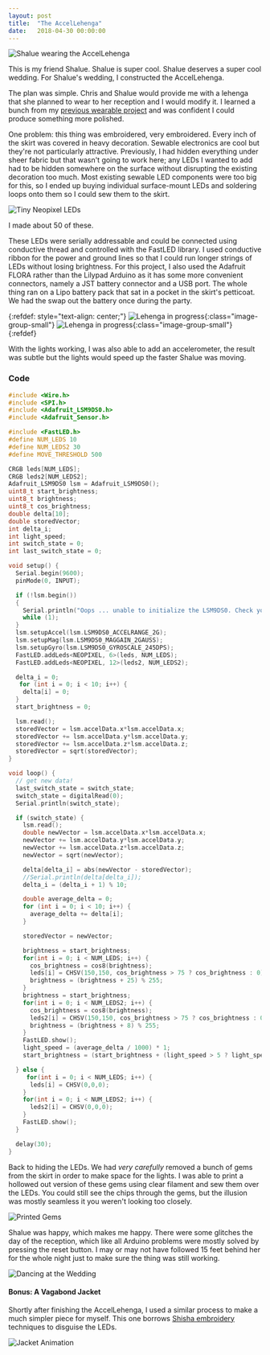 ```yaml
---
layout: post
title:  "The AccelLehenga"
date:   2018-04-30 00:00:00
---
```


![Shalue wearing the AccelLehenga](/assets/20180430/shalue.jpg)

This is my friend Shalue. Shalue is super cool. Shalue deserves a super cool wedding. For Shalue's wedding, I constructed the AccelLehenga.

The plan was simple. Chris and Shalue would provide me with a lehenga that she planned to wear to her reception and I would modify it. I learned a bunch from my [previous wearable project]({{site.url}}/2016/03/13/a-dress.html) and was confident I could produce something more polished.

<!--more-->

One problem: this thing was embroidered, very embroidered. Every inch of the skirt was covered in heavy decoration. Sewable electronics are cool but they're not particularly attractive. Previously, I had hidden everything under sheer fabric but that wasn't going to work here; any LEDs I wanted to add had to be hidden somewhere on the surface without disrupting the existing decoration too much. Most existing sewable LED components were too big for this, so I ended up buying individual surface-mount LEDs and soldering loops onto them so I could sew them to the skirt.

![Tiny Neopixel LEDs](/assets/20180430/soldered_leds.jpg)

I made about 50 of these.

These LEDs were serially addressable and could be connected using conductive thread and controlled with the FastLED library. I used conductive ribbon for the power and ground lines so that I could run longer strings of LEDs without losing brightness. For this project, I also used the Adafruit FLORA rather than the Lilypad Arduino as it has some more convenient connectors, namely a JST battery connector and a USB port. The whole thing ran on a Lipo battery pack that sat in a pocket in the skirt's petticoat. We had the swap out the battery once during the party.

{:refdef: style="text-align: center;"}
![Lehenga in progress](/assets/20180430/lehenga_skirt.jpg){:class="image-group-small"}
![Lehenga in progress](/assets/20180430/skirt_animation.gif){:class="image-group-small"}
{:refdef}


With the lights working, I was also able to add an accelerometer, the result was subtle but the lights would speed up the faster Shalue was moving.

### Code
```c
#include <Wire.h>
#include <SPI.h>
#include <Adafruit_LSM9DS0.h>
#include <Adafruit_Sensor.h>

#include <FastLED.h>
#define NUM_LEDS 10
#define NUM_LEDS2 30
#define MOVE_THRESHOLD 500

CRGB leds[NUM_LEDS];
CRGB leds2[NUM_LEDS2];
Adafruit_LSM9DS0 lsm = Adafruit_LSM9DS0();
uint8_t start_brightness;
uint8_t brightness;
uint8_t cos_brightness;
double delta[10];
double storedVector;
int delta_i;
int light_speed;
int switch_state = 0;
int last_switch_state = 0;

void setup() {
  Serial.begin(9600);
  pinMode(0, INPUT);

  if (!lsm.begin())
  {
    Serial.println("Oops ... unable to initialize the LSM9DS0. Check your wiring!");
    while (1);
  }
  lsm.setupAccel(lsm.LSM9DS0_ACCELRANGE_2G);
  lsm.setupMag(lsm.LSM9DS0_MAGGAIN_2GAUSS);
  lsm.setupGyro(lsm.LSM9DS0_GYROSCALE_245DPS);
  FastLED.addLeds<NEOPIXEL, 6>(leds, NUM_LEDS);
  FastLED.addLeds<NEOPIXEL, 12>(leds2, NUM_LEDS2);

  delta_i = 0;
   for (int i = 0; i < 10; i++) {
    delta[i] = 0;
  }
  start_brightness = 0;

  lsm.read();
  storedVector = lsm.accelData.x*lsm.accelData.x;
  storedVector += lsm.accelData.y*lsm.accelData.y;
  storedVector += lsm.accelData.z*lsm.accelData.z;
  storedVector = sqrt(storedVector);
}

void loop() {
  // get new data!
  last_switch_state = switch_state;
  switch_state = digitalRead(0);
  Serial.println(switch_state);

  if (switch_state) {
    lsm.read();
    double newVector = lsm.accelData.x*lsm.accelData.x;
    newVector += lsm.accelData.y*lsm.accelData.y;
    newVector += lsm.accelData.z*lsm.accelData.z;
    newVector = sqrt(newVector);

    delta[delta_i] = abs(newVector - storedVector);
    //Serial.println(delta[delta_i]);
    delta_i = (delta_i + 1) % 10;

    double average_delta = 0;
    for (int i = 0; i < 10; i++) {
      average_delta += delta[i];
    }

    storedVector = newVector;

    brightness = start_brightness;
    for(int i = 0; i < NUM_LEDS; i++) {
      cos_brightness = cos8(brightness);
      leds[i] = CHSV(150,150, cos_brightness > 75 ? cos_brightness : 0);
      brightness = (brightness + 25) % 255;
    }
    brightness = start_brightness;
    for(int i = 0; i < NUM_LEDS2; i++) {
      cos_brightness = cos8(brightness);
      leds2[i] = CHSV(150,150, cos_brightness > 75 ? cos_brightness : 0);
      brightness = (brightness + 8) % 255;
    }
    FastLED.show();
    light_speed = (average_delta / 1000) * 1;
    start_brightness = (start_brightness + (light_speed > 5 ? light_speed : 5)) % 255;

  } else {
     for(int i = 0; i < NUM_LEDS; i++) {
      leds[i] = CHSV(0,0,0);
    }
    for(int i = 0; i < NUM_LEDS2; i++) {
      leds2[i] = CHSV(0,0,0);
    }
    FastLED.show();
  }

  delay(30);
}
```

Back to hiding the LEDs. We had _very carefully_ removed a bunch of gems from the skirt in order to make space for the lights. I was able to print a hollowed out version of these gems using clear filament and sew them over the LEDs. You could still see the chips through the gems, but the illusion was mostly seamless it you weren't looking too closely.

![Printed Gems](/assets/20180430/printed_gems.jpg)

Shalue was happy, which makes me happy. There were some glitches the day of the reception, which like all Arduino problems were mostly solved by pressing the reset button. I may or may not have followed 15 feet behind her for the whole night just to make sure the thing was still working.

![Dancing at the Wedding](/assets/20180430/dancing.gif)

#### Bonus: A Vagabond Jacket

Shortly after finishing the AccelLehenga, I used a similar process to make a much simpler piece for myself. This one borrows [Shisha embroidery](https://en.wikipedia.org/wiki/Shisha_(embroidery)) techniques to disguise the LEDs.

![Jacket Animation](/assets/20180430/jacket_animation.gif)
